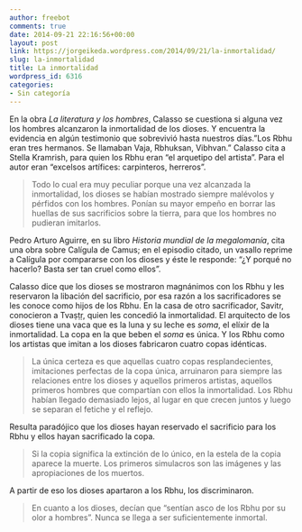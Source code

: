 ```yaml
---
author: freebot
comments: true
date: 2014-09-21 22:16:56+00:00
layout: post
link: https://jorgeikeda.wordpress.com/2014/09/21/la-inmortalidad/
slug: la-inmortalidad
title: La inmortalidad
wordpress_id: 6316
categories:
- Sin categoría
---
```


En la obra _La literatura y los hombres_, Calasso se cuestiona si alguna vez los hombres alcanzaron la inmortalidad de los dioses. Y encuentra la evidencia en algún testimonio que sobrevivió hasta nuestros días.”Los Rbhu eran tres hermanos. Se llamaban Vaja, Rbhuksan, Vibhvan.” Calasso cita a Stella Kramrish, para quien los Rbhu eran “el arquetipo del artista”. Para el autor eran “excelsos artífices: carpinteros, herreros”.


<blockquote>Todo lo cual era muy peculiar porque una vez alcanzada la inmortalidad, los dioses se habían mostrado siempre malévolos y pérfidos con los hombres. Ponían su mayor empeño en borrar las huellas de sus sacrificios sobre la tierra, para que los hombres no pudieran imitarlos.</blockquote>


Pedro Arturo Aguirre, en su libro _Historia mundial de la megalomanía_, cita una obra sobre Calígula de Camus; en el episodio citado, un vasallo reprime a Calígula por compararse con los dioses y éste le responde: “¿Y porqué no hacerlo? Basta ser tan cruel como ellos”.

Calasso dice que los dioses se mostraron magnánimos con los Rbhu y les reservaron la libación del sacrificio, por esa razón a los sacrificadores se les conoce como hijos de los Rbhu. En la casa de otro sacrificador, Savitr, conocieron a Tvaṣṭṛ, quien les concedió la inmortalidad. El arquitecto de los dioses tiene una vaca que es la luna y su leche es _soma_, el elíxir de la inmortalidad. La copa en la que beben el _soma_ es única. Y los Rbhu como los artistas que imitan a los dioses fabricaron cuatro copas idénticas.


<blockquote>La única certeza es que aquellas cuatro copas resplandecientes, imitaciones perfectas de la copa única, arruinaron para siempre las relaciones entre los dioses y aquellos primeros artistas, aquellos primeros hombres que compartían con ellos la inmortalidad. Los Rbhu habían llegado demasiado lejos, al lugar en que crecen juntos y luego se separan el fetiche y el reflejo.</blockquote>


Resulta paradójico que los dioses hayan reservado el sacrificio para los Rbhu y ellos hayan sacrificado la copa.


<blockquote>Si la copia significa la extinción de lo único, en la estela de la copia aparece la muerte. Los primeros simulacros son las imágenes y las apropiaciones de los muertos.</blockquote>


A partir de eso los dioses apartaron a los Rbhu, los discriminaron.


<blockquote>En cuanto a los dioses, decían que “sentían asco de los Rbhu por su olor a hombres”. Nunca se llega a ser suficientemente inmortal.</blockquote>



